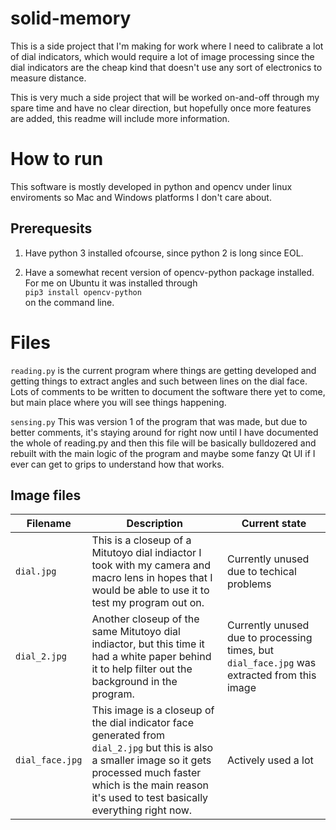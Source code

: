 # solid-memory
This is a side project that I'm making for work where I need to calibrate a lot of dial indicators, which would require a lot of image processing since the dial indicators are the cheap kind that doesn't use any sort of electronics to measure distance.

This is very much a side project that will be worked on-and-off through my spare time and have no clear direction, but hopefully once more features are added, this readme will include more information.

# How to run
This software is mostly developed in python and opencv under linux enviroments so Mac and Windows platforms I don't care about.

## Prerequesits
1. Have python 3 installed ofcourse, since python 2 is long since EOL.

2. Have a somewhat recent version of opencv-python package installed. For me on Ubuntu it was installed through  
`pip3 install opencv-python`  
on the command line.

# Files

`reading.py` is the current program where things are getting developed and getting things to extract angles and such between lines on the dial face. Lots of comments to be written to document the software there yet to come, but main place where you will see things happening.

`sensing.py` This was version 1 of the program that was made, but due to better comments, it's staying around for right now until I have documented the whole of reading.py and then this file will be basically bulldozered and rebuilt with the main logic of the program and maybe some fanzy Qt UI if I ever can get to grips to understand how that works.

## Image files

|Filename|Description|Current state|
|---|---|---|
|`dial.jpg`|This is a closeup of a Mitutoyo dial indiactor I took with my camera and macro lens in hopes that I would be able to use it to test my program out on.|Currently unused due to techical problems|
|`dial_2.jpg`|Another closeup of the same Mitutoyo dial indiactor, but this time it had a white paper behind it to help filter out the background in the program.|Currently unused due to processing times, but `dial_face.jpg` was extracted from this image|
|`dial_face.jpg`|This image is a closeup of the dial indicator face generated from `dial_2.jpg` but this is also a smaller image so it gets processed much faster which is the main reason it's used to test basically everything right now.|Actively used a lot|
